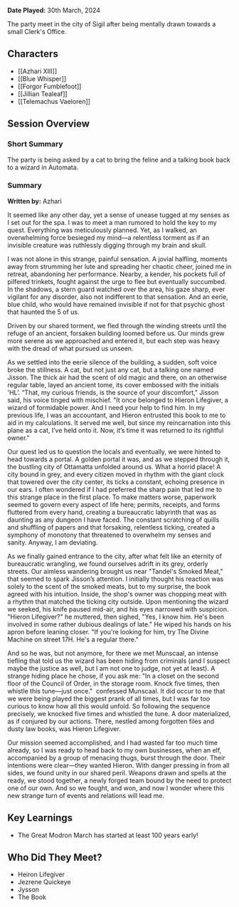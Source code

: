 **Date Played:** 30th March, 2024

The party meet in the city of Sigil after being mentally drawn towards a small Clerk's Office.

## Characters

- [[Azhari XIII]]
- [[Blue Whisper]]
- [[Forgor Fumblefoot]]
- [[Jillian Tealeaf]]
- [[Telemachus Vaeloren]]

## Session Overview

### Short Summary

The party is being asked by a cat to bring the feline and a talking book back to a wizard in Automata.

### Summary

**Written by:** Azhari

It seemed like any other day, yet a sense of unease tugged at my senses as I set out for the spa. I was to meet a man rumored to hold the key to my quest. Everything was meticulously planned. Yet, as I walked, an overwhelming force besieged my mind—a relentless torment as if an invisible creature was ruthlessly digging through my brain and skull.

I was not alone in this strange, painful sensation. A jovial halfling, moments away from strumming her lute and spreading her chaotic cheer, joined me in retreat, abandoning her performance. Nearby, a kender, his pockets full of pilfered trinkets, fought against the urge to flee but eventually succumbed. In the shadows, a stern guard watched over the area, his gaze sharp, ever vigilant for any disorder, also not indifferent to that sensation. And an eerie, blue child, who would have remained invisible if not for that psychic ghost that haunted the 5 of us.

Driven by our shared torment, we fled through the winding streets until the refuge of an ancient, forsaken building loomed before us. Our minds grew more serene as we approached and entered it, but each step was heavy with the dread of what pursued us unseen.

As we settled into the eerie silence of the building, a sudden, soft voice broke the stillness. A cat, but not just any cat, but a talking one named Jisson. The thick air had the scent of old magic and there, on an otherwise regular table, layed an ancient tome, its cover embossed with the initials 'HL’. “That, my curious friends, is the source of your discomfort," Jisson said, his voice tinged with mischief. "It once belonged to Hieron Lifegiver, a wizard of formidable power. And I need your help to find him. In my previous life, I was an accountant, and Hieron entrusted this book to me to aid in my calculations. It served me well, but since my reincarnation into this plane as a cat, I’ve held onto it. Now, it’s time it was returned to its rightful owner." 

Our quest led us to question the locals and eventually, we were hinted to head towards a portal. A golden portal it was, and as we stepped through it, the bustling city of Ottamatta unfolded around us. What a horrid place! A city bound in grey, and every citizen moved in rhythm with the giant clock that towered over the city center, its ticks a constant, echoing presence in our ears. I often wondered if I had preferred the sharp pain that led me to this strange place in the first place. To make matters worse, paperwork seemed to govern every aspect of life here; permits, receipts, and forms fluttered from every hand, creating a bureaucratic labyrinth that was as daunting as any dungeon I have faced. The constant scratching of quills and shuffling of papers and that forsaking, relentless ticking, created a symphony of monotony that threatened to overwhelm my senses and sanity. Anyway, I am deviating.

As we finally gained entrance to the city, after what felt like an eternity of bureaucratic wrangling, we found ourselves adrift in its grey, orderly streets. Our aimless wandering brought us near "Tandel's Smoked Meat," that seemed to spark Jisson’s attention. I initially thought his reaction was solely to the scent of the smoked meats, but to my surprise, the book agreed with his intuition. Inside, the shop's owner was chopping meat with a rhythm that matched the ticking city outside. Upon mentioning the wizard we seeked, his knife paused mid-air, and his eyes narrowed with suspicion. "Hieron Lifegiver?" he muttered, then sighed, "Yes, I know him. He's been involved in some rather dubious dealings of late." He wiped his hands on his apron before leaning closer. "If you're looking for him, try The Divine Machine on street 17H. He's a regular there."

And so he was, but not anymore, for there we met Munscaal, an intense tiefling that told us the wizard has been hiding from criminals (and I suspect maybe the justice as well, but I am not one to judge, not yet at least). A strange hiding place he chose, if you ask me: "In a closet on the second floor of the Council of Order, in the storage room. Knock five times, then whistle this tune—just once."  confessed Munscaal. It did occur to me that we were being played the biggest prank of all times, but I was far too curious to know how all this would unfold. So following the sequence precisely, we knocked five times and whistled the tune. A door materialized, as if conjured by our actions. There, nestled among forgotten files and dusty law books, was Hieron Lifegiver.

Our mission seemed accomplished, and I had wasted far too much time already, so I was ready to head back to my own businesses, when an elf, accompanied by a group of menacing thugs, burst through the door. Their intentions were clear—they wanted Hieron. With danger pressing in from all sides, we found unity in our shared peril. Weapons drawn and spells at the ready, we stood together, a newly forged team bound by the need to protect one of our own. And so we fought, and won, and now I wonder where this new strange turn of events and relations will lead me.

## Key Learnings

- The Great Modron March has started at least 100 years early!

## Who Did They Meet?

- Heiron Lifegiver
- Jezrene Quickeye
- Jysson
- The Book

